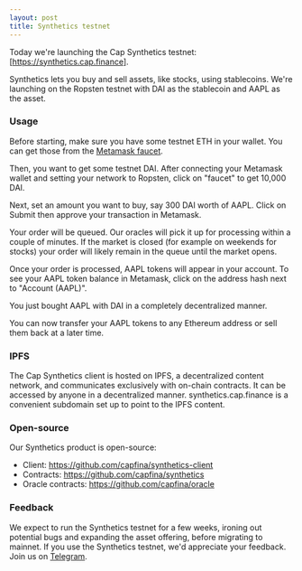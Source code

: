 ```yaml
---
layout: post
title: Synthetics testnet
---
```


Today we're launching the Cap Synthetics testnet: [https://synthetics.cap.finance].

Synthetics lets you buy and sell assets, like stocks, using stablecoins. We're launching on the Ropsten testnet with DAI as the stablecoin and AAPL as the asset.

### Usage

Before starting, make sure you have some testnet ETH in your wallet. You can get those from the [Metamask faucet](https://faucet.metamask.io/).

Then, you want to get some testnet DAI. After connecting your Metamask wallet and setting your network to Ropsten, click on "faucet" to get 10,000 DAI.

Next, set an amount you want to buy, say 300 DAI worth of AAPL. Click on Submit then approve your transaction in Metamask.

Your order will be queued. Our oracles will pick it up for processing within a couple of minutes. If the market is closed (for example on weekends for stocks) your order will likely remain in the queue until the market opens.

Once your order is processed, AAPL tokens will appear in your account. To see your AAPL token balance in Metamask, click on the address hash next to "Account (AAPL)".

You just bought AAPL with DAI in a completely decentralized manner. 

You can now transfer your AAPL tokens to any Ethereum address or sell them back at a later time.

### IPFS

The Cap Synthetics client is hosted on IPFS, a decentralized content network, and communicates exclusively with on-chain contracts. It can be accessed by anyone in a decentralized manner. synthetics.cap.finance is a convenient subdomain set up to point to the IPFS content.

### Open-source

Our Synthetics product is open-source:

* Client: https://github.com/capfina/synthetics-client
* Contracts: https://github.com/capfina/synthetics
* Oracle contracts: https://github.com/capfina/oracle

### Feedback

We expect to run the Synthetics testnet for a few weeks, ironing out potential bugs and expanding the asset offering, before migrating to mainnet. If you use the Synthetics testnet, we'd appreciate your feedback. Join us on [Telegram](https://t.me/capfin).